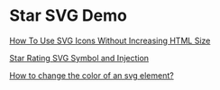 # Star SVG Demo

[How To Use SVG Icons Without Increasing HTML Size](https://medium.com/@ahmadkzx/how-to-use-svg-icons-without-increasing-html-size-cf6b976adbb4)

[Star Rating SVG Symbol and Injection](https://codepen.io/stormwild/pen/ZEvwYzO)

[How to change the color of an svg element?](https://stackoverflow.com/questions/22252472/how-to-change-the-color-of-an-svg-element#:~:text=You%20can't%20change%20the,or%20using%20inline.)
